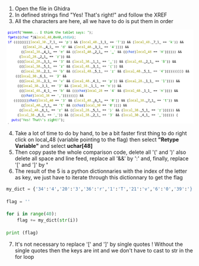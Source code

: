 1. Open the file in Ghidra
2. In defined strings find "Yes! That's right!" and follow the XREF
3. All the characters are here, all we have to do is put them in order

![flag](img/flag.png)

4. Take a lot of time to do by hand, to be a bit faster first thing to do right click on local_48 (variable pointing to the flag) then select **"Retype Variable"** and select **uchar[48]**
5. Then copy paste the whole comparison code, delete all '(' and ')' also delete all space and line feed, replace all '&&' by ':' and, finally, replace '[' and ']' by **'**
6. The result of the 5 is a python dictionnaries with the index of the letter as key, we just have to iterate through this dictionnary to get the flag

``` python
my_dict = {'34':'4','20':'3','36':'r','1':'T','21':'v','6':'0','39':'}','38':'d','31':'r','29':'3','8':'3','22':'e','35':'1','5':'r','0':'H','32':'3','18':'.','13':'4','3':'{','10':'_','16':'.','4':'b','7':'k','15':'t','14':'r','19':'n','25':'t','17':'.','9':'n','30':'_','26':'0','24':'_','12':'p','23':'r','28':'b','33':'p','2':'B','27':'_','11':'4','37':'3'}

flag = ''

for i in range(40):
    flag += my_dict(str(i))

print (flag)
```

7. It's not necessary to replace '[' and ']' by single quotes ! Without the single quotes then the keys are int and we don't have to cast to str in the for loop